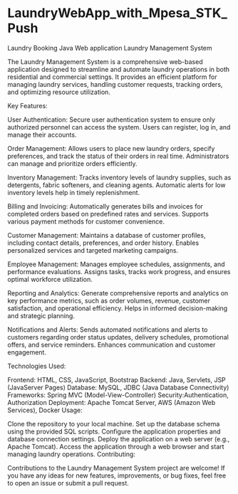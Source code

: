 # LaundryWebApp_with_Mpesa_STK_Push

Laundry Booking Java Web application Laundry Management System

The Laundry Management System is a comprehensive web-based application designed to streamline and automate laundry operations in both residential and commercial settings. It provides an efficient platform for managing laundry services, handling customer requests, tracking orders, and optimizing resource utilization.

Key Features:

User Authentication: Secure user authentication system to ensure only authorized personnel can access the system. Users can register, log in, and manage their accounts.

Order Management: Allows users to place new laundry orders, specify preferences, and track the status of their orders in real time. Administrators can manage and prioritize orders efficiently.

Inventory Management: Tracks inventory levels of laundry supplies, such as detergents, fabric softeners, and cleaning agents. Automatic alerts for low inventory levels help in timely replenishment.

Billing and Invoicing: Automatically generates bills and invoices for completed orders based on predefined rates and services. Supports various payment methods for customer convenience.

Customer Management: Maintains a database of customer profiles, including contact details, preferences, and order history. Enables personalized services and targeted marketing campaigns.

Employee Management: Manages employee schedules, assignments, and performance evaluations. Assigns tasks, tracks work progress, and ensures optimal workforce utilization.

Reporting and Analytics: Generate comprehensive reports and analytics on key performance metrics, such as order volumes, revenue, customer satisfaction, and operational efficiency. Helps in informed decision-making and strategic planning.

Notifications and Alerts: Sends automated notifications and alerts to customers regarding order status updates, delivery schedules, promotional offers, and service reminders. Enhances communication and customer engagement.

Technologies Used:

Frontend: HTML, CSS, JavaScript, Bootstrap Backend: Java, Servlets, JSP (JavaServer Pages) Database: MySQL, JDBC (Java Database Connectivity) Frameworks: Spring MVC (Model-View-Controller) Security:Authentication, Authorization Deployment: Apache Tomcat Server, AWS (Amazon Web Services), Docker Usage:

Clone the repository to your local machine. Set up the database schema using the provided SQL scripts. Configure the application properties and database connection settings. Deploy the application on a web server (e.g., Apache Tomcat). Access the application through a web browser and start managing laundry operations. Contributing:

Contributions to the Laundry Management System project are welcome! If you have any ideas for new features, improvements, or bug fixes, feel free to open an issue or submit a pull request.
